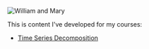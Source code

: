 ---
---

![William and Mary](/C:/Users/sulliby/W&M_image.jpg)

This is content I've developed for my courses: 

- [Time Series Decomposition](/timeseries/index.md)
